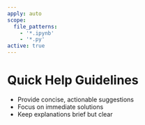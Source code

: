 ```yaml
---
apply: auto
scope:
  file_patterns:
    - '*.ipynb'
    - '*.py'
active: true
---
```


# Quick Help Guidelines

- Provide concise, actionable suggestions
- Focus on immediate solutions
- Keep explanations brief but clear
